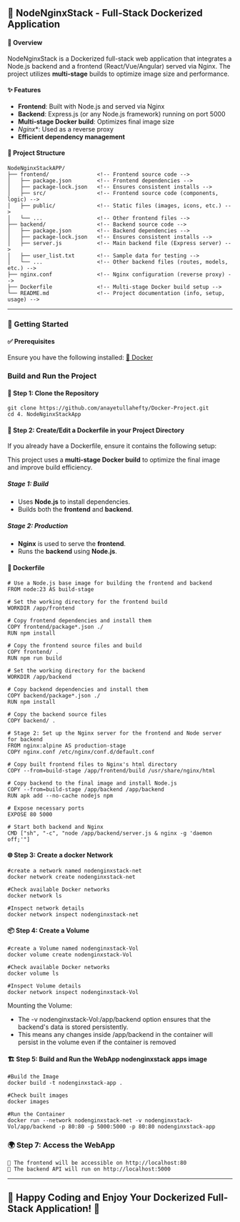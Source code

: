 ## 🚀 NodeNginxStack - Full-Stack Dockerized Application

#### 🌟 Overview

NodeNginxStack is a Dockerized full-stack web application that integrates a Node.js backend and a frontend (React/Vue/Angular) served via Nginx. The project utilizes **multi-stage** builds to optimize image size and performance.

#### ✨ Features
- **Frontend**: Built with Node.js and served via Nginx
- **Backend**: Express.js (or any Node.js framework) running on port 5000
- **Multi-stage Docker build**: Optimizes final image size
- *Nginx**: Used as a reverse proxy
- **Efficient dependency management**


#### 📂 Project Structure
```
NodeNginxStackAPP/  
├── frontend/               <!-- Frontend source code -->
│   ├── package.json        <!-- Frontend dependencies -->
│   ├── package-lock.json   <!-- Ensures consistent installs -->
│   ├── src/                <!-- Frontend source code (components, logic) -->
│   ├── public/             <!-- Static files (images, icons, etc.) -->
│   └── ...                 <!-- Other frontend files -->
├── backend/                <!-- Backend source code -->
│   ├── package.json        <!-- Backend dependencies -->
│   ├── package-lock.json   <!-- Ensures consistent installs -->
│   ├── server.js           <!-- Main backend file (Express server) -->
│   ├── user_list.txt       <!-- Sample data for testing -->
│   └── ...                 <!-- Other backend files (routes, models, etc.) -->
├── nginx.conf              <!-- Nginx configuration (reverse proxy) -->
├── Dockerfile              <!-- Multi-stage Docker build setup -->
└── README.md               <!-- Project documentation (info, setup, usage) -->
```
---
### 🚀 Getting Started

#### ✅ Prerequisites

Ensure you have the following installed: [🐳 Docker](https://www.docker.com/)

### Build and Run the Project

#### 🚀 Step 1: Clone the Repository
```
git clone https://github.com/anayetullahefty/Docker-Project.git
cd 4. NodeNginxStackApp
```
#### 🐳 Step 2: Create/Edit a Dockerfile in your Project Directory
If you already have a Dockerfile, ensure it contains the following setup:

This project uses a **multi-stage Docker build** to optimize the final image and improve build efficiency.

##### Stage 1: Build

- Uses **Node.js** to install dependencies.
- Builds both the **frontend** and **backend**.

##### Stage 2: Production

- **Nginx** is used to serve the **frontend**.
- Runs the **backend** using **Node.js**.

#### 📜 Dockerfile
```
# Use a Node.js base image for building the frontend and backend
FROM node:23 AS build-stage

# Set the working directory for the frontend build
WORKDIR /app/frontend

# Copy frontend dependencies and install them
COPY frontend/package*.json ./
RUN npm install

# Copy the frontend source files and build
COPY frontend/ .
RUN npm run build

# Set the working directory for the backend
WORKDIR /app/backend

# Copy backend dependencies and install them
COPY backend/package*.json ./
RUN npm install

# Copy the backend source files
COPY backend/ .

# Stage 2: Set up the Nginx server for the frontend and Node server for backend
FROM nginx:alpine AS production-stage
COPY nginx.conf /etc/nginx/conf.d/default.conf

# Copy built frontend files to Nginx's html directory
COPY --from=build-stage /app/frontend/build /usr/share/nginx/html

# Copy backend to the final image and install Node.js
COPY --from=build-stage /app/backend /app/backend
RUN apk add --no-cache nodejs npm

# Expose necessary ports
EXPOSE 80 5000

# Start both backend and Nginx
CMD ["sh", "-c", "node /app/backend/server.js & nginx -g 'daemon off;'"]
```

#### 🌐 Step 3: Create a docker Network
```
#create a network named nodenginxstack-net
docker network create nodenginxstack-net

#Check available Docker networks
docker network ls

#Inspect network details  
docker network inspect nodenginxstack-net 
```
#### 📦 Step 4: Create a Volume
```
#create a Volume named nodenginxstack-Vol
docker volume create nodenginxstack-Vol

#Check available Docker networks
docker volume ls

#Inspect Volume details  
docker network inspect nodenginxstack-Vol
```
Mounting the Volume:
- The -v nodenginxstack-Vol:/app/backend option ensures that the backend's data is stored persistently.
- This means any changes inside /app/backend in the container will persist in the volume even if the container is removed
#### 🏗️ Step 5:  Build and Run the WebApp nodenginxstack apps image

```
#Build the Image
docker build -t nodenginxstack-app . 

#Check built images 
docker images

#Run the Container
docker run --network nodenginxstack-net -v nodenginxstack-Vol/app/backend -p 80:80 -p 5000:5000 -p 80:80 nodenginxstack-app
```

### 🌍 Step 7: Access the WebApp
```
🔗 The frontend will be accessible on http://localhost:80
🔗 The backend API will run on http://localhost:5000
```
---
🚀 Happy Coding and Enjoy Your Dockerized Full-Stack Application! 🎉
---
